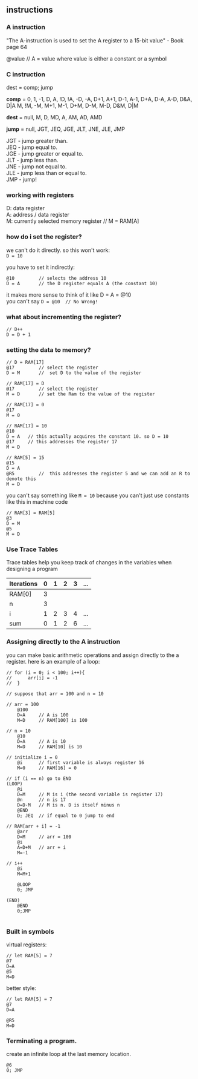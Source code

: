 ## instructions 
### A instruction 
"The A-instruction is used to set the A register to a 15-bit value" - Book page 64

@value // A = value where value is either a constant or a symbol

### C instruction  
dest = comp; jump

**comp** = 0, 1, -1, D, A, !D, !A, -D, -A, D+1, A+1, D-1, A-1, D+A, D-A, A-D, D&A, D|A
M, !M, -M, M+1, M-1, D+M, D-M, M-D, D&M, D|M

**dest** = null, M, D, MD, A, AM, AD, AMD  

**jump** = null, JGT, JEQ, JGE, JLT, JNE, JLE, JMP  

JGT - jump greater than.  
JEQ - jump equal to.  
JGE - jump greater or equal to.  
JLT - jump less than.  
JNE - jump not equal to.  
JLE - jump less than or equal to.   
JMP - jump!  

### working with registers  
D: data register  
A: address / data register  
M: currently selected memory register // M = RAM[A] 

### how do i set the register? 
we can't do it directly. so this won't work:  
``` D = 10 ```

you have to set it indirectly:

```
@10 		// selects the address 10  
D = A 		// the D register equals A (the constant 10) 
```

it makes more sense to think of it like  D = A = @10  
you can't say `D = @10	// No Wrong!`   

### what about incrementing the register?

``` 
// D++	
D = D + 1
```

### setting the data to memory? 
```
// D = RAM[17]	
@17			// select the register		
D = M		//	set D to the value of the register  

// RAM[17] = D 	
@17 		// select the register 	
M = D 		// set the Ram to the value of the register  

// RAM[17] = 0	
@17  
M = 0

// RAM[17] = 10 	
@10  
D = A	// this actually acquires the constant 10. so D = 10
@17 	// this addresses the register 17
M = D 

// RAM[5] = 15
@15
D = A
@R5			// 	this addresses the register 5 and we can add an R to denote this
M = D 	

```

you can't say something like `M = 10` because you can't just use constants like this in machine code	

```
// RAM[3] = RAM[5]
@3  
D = M	
@5	
M = D

```

### Use Trace Tables 
Trace tables help you keep track of changes in the variables when designing a program

| Iterations    | 0   | 1    | 2   | 3   | ...  |
| ------------- |:---:| ----:| ---:| ---:| ---: |
| RAM[0]        | 3   |      |     |     |      |
| n             | 3   |      |     |     |      |
| i             | 1   | 2    | 3   | 4   | ...  |   
| sum           | 0   | 1    | 2   | 6   | ...  |

### Assigning directly to the A instruction  
you can make basic arithmetic operations and assign directly to the a register. here is an example of a loop:  

```
// for (i = 0; i < 100; i++){ 
//		arr[i] = -1 
//	}

// suppose that arr = 100 and n = 10

// arr = 100 
	@100 
	D=A 	// A is 100
	M=D 	// RAM[100] is 100

// n = 10 
	@10 
	D=A 	// A is 10
	M=D 	// RAM[10] is 10

// initialize i = 0 
	@i 		// first variable is always register 16
	M=0 	// RAM[16] = 0

// if (i == n) go to END
(LOOP)
	@i 		
	D=M 	// M is i (the second variable is register 17)
	@n 		// n is 17
	D=D-M 	// M is n. D is itself minus n
	@END
	D; JEQ	// if equal to 0 jump to end

// RAM[arr + i] = -1
	@arr
	D=M 	// arr = 100
	@i 		
	A=D+M 	// arr + i
	M=-1

// i++
	@i
	M=M+1

	@LOOP
	0; JMP  
	
(END) 
	@END
	0;JMP	
	
```  

### Built in symbols  
virtual registers:  

```
// let RAM[5] = 7
@7
D=A
@5
M=D
```

better style:

``` 
// let RAM[5] = 7 
@7  
D=A 

@R5  
M=D 
```  

### Terminating a program. 
create an infinite loop at the last memory location. 

```
@6  
0; JMP
```